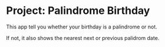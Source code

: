 # Project: Palindrome Birthday
This app tell you whether your birthday is a palindrome or not.

If not, it also shows the nearest next or previous palidrom date.
